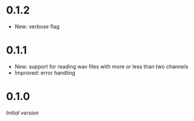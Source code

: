 # 0.1.2
* New: verbose flag
# 0.1.1
* New: support for reading wav files with more or less than two channels
* Improved: error handling
# 0.1.0
*Initial version*
